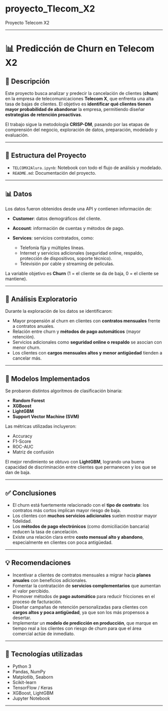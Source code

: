# proyecto_Tlecom_X2
Proyecto Telecom X2

---

# 📊 Predicción de Churn en Telecom X2

## 📝 Descripción

Este proyecto busca analizar y predecir la cancelación de clientes (**churn**) en la empresa de telecomunicaciones **Telecom X**, que enfrenta una alta tasa de bajas de clientes.
El objetivo es **identificar qué clientes tienen mayor probabilidad de abandonar** la empresa, permitiendo diseñar **estrategias de retención proactivas**.

El trabajo sigue la metodología **CRISP-DM**, pasando por las etapas de comprensión del negocio, exploración de datos, preparación, modelado y evaluación.

---

## 📂 Estructura del Proyecto

* `TELCOMX2Alura.ipynb`: Notebook con todo el flujo de análisis y modelado.
* `README.md`: Documentación del proyecto.

---

## 📊 Datos

Los datos fueron obtenidos desde una API y contienen información de:

* **Customer**: datos demográficos del cliente.
* **Account**: información de cuentas y métodos de pago.
* **Services**: servicios contratados, como:

  * Telefonía fija y múltiples líneas.
  * Internet y servicios adicionales (seguridad online, respaldo, protección de dispositivos, soporte técnico).
  * Televisión por cable y streaming de películas.

La variable objetivo es **Churn** (1 = el cliente se da de baja, 0 = el cliente se mantiene).

---

## 🔎 Análisis Exploratorio

Durante la exploración de los datos se identificaron:

* Mayor propensión al churn en clientes con **contratos mensuales** frente a contratos anuales.
* Relación entre churn y **métodos de pago automáticos** (mayor retención).
* Servicios adicionales como **seguridad online o respaldo** se asocian con menor churn.
* Los clientes con **cargos mensuales altos y menor antigüedad** tienden a cancelar más.

---

## 🤖 Modelos Implementados

Se probaron distintos algoritmos de clasificación binaria:

* **Random Forest**
* **XGBoost**
* **LightGBM**
* **Support Vector Machine (SVM)**

Las métricas utilizadas incluyeron:

* Accuracy
* F1-Score
* ROC-AUC
* Matriz de confusión

El mejor rendimiento se obtuvo con **LightGBM**, logrando una buena capacidad de discriminación entre clientes que permanecen y los que se dan de baja.

---

## ✅ Conclusiones

* El churn está fuertemente relacionado con el **tipo de contrato**: los contratos más cortos implican mayor riesgo de baja.
* Los clientes con **muchos servicios adicionales** suelen mostrar mayor fidelidad.
* Los **métodos de pago electrónicos** (como domiciliación bancaria) reducen la tasa de cancelación.
* Existe una relación clara entre **costo mensual alto y abandono**, especialmente en clientes con poca antigüedad.

---

## 💡 Recomendaciones

* Incentivar a clientes de contratos mensuales a migrar hacia **planes anuales** con beneficios adicionales.
* Fomentar la contratación de **servicios complementarios** que aumentan el valor percibido.
* Promover métodos de **pago automático** para reducir fricciones en el proceso de facturación.
* Diseñar campañas de retención personalizadas para clientes con **cargos altos y poca antigüedad**, ya que son los más propensos a desertar.
* Implementar un **modelo de predicción en producción**, que marque en tiempo real a los clientes con riesgo de churn para que el área comercial actúe de inmediato.

---

## 🚀 Tecnologías utilizadas

* Python 3
* Pandas, NumPy
* Matplotlib, Seaborn
* Scikit-learn
* TensorFlow / Keras
* XGBoost, LightGBM
* Jupyter Notebook

---
